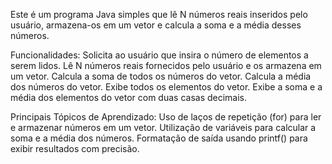 Este é um programa Java simples que lê N números reais inseridos pelo usuário, 
armazena-os em um vetor e calcula a soma e a média desses números.

Funcionalidades:
Solicita ao usuário que insira o número de elementos a serem lidos.
Lê N números reais fornecidos pelo usuário e os armazena em um vetor.
Calcula a soma de todos os números do vetor.
Calcula a média dos números do vetor.
Exibe todos os elementos do vetor.
Exibe a soma e a média dos elementos do vetor com duas casas decimais.

Principais Tópicos de Aprendizado:
Uso de laços de repetição (for) para ler e armazenar números em um vetor.
Utilização de variáveis para calcular a soma e a média dos números.
Formatação de saída usando printf() para exibir resultados com precisão.
